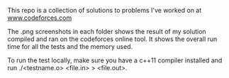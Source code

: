 This repo is a collection of solutions to problems I've worked on at www.codeforces.com

The .png screenshots in each folder shows the result of my solution compiled and ran on the codeforces online tool. It shows the overall run time for all the tests and the memory used.

To run the test locally, make sure you have a c++11 compiler installed and run ./<testname.o> <file.in> > <file.out>.
